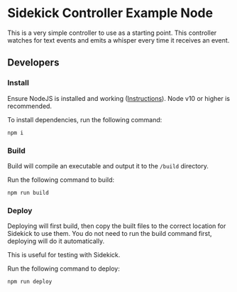 # Sidekick Controller Example Node

This is a very simple controller to use as a starting point. This controller watches for text events and emits a whisper every time it receives an event.

## Developers

### Install

Ensure NodeJS is installed and working ([Instructions](https://nodejs.org/en/download/package-manager/)). Node v10 or higher is recommended.

To install dependencies, run the following command:

```shell
npm i
```

### Build

Build will compile an executable and output it to the `/build` directory.

Run the following command to build:

```shell
npm run build
```

### Deploy

Deploying will first build, then copy the built files to the correct location for Sidekick to use them. You do not need to run the build command first, deploying will do it automatically.

This is useful for testing with Sidekick.

Run the following command to deploy:

```shell
npm run deploy
```
